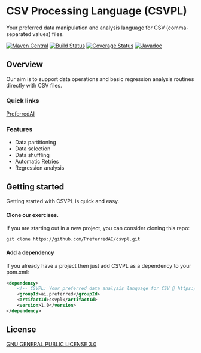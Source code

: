 # CSV Processing Language (CSVPL)
Your preferred data manipulation and analysis language for CSV (comma-separated values) files. 

[![Maven Central](https://maven-badges.herokuapp.com/maven-central/ai.preferred/csvpl/badge.svg)](https://maven-badges.herokuapp.com/maven-central/ai.preferred/csvpl)
[![Build Status](https://travis-ci.org/PreferredAI/csvpl.svg)](https://travis-ci.org/PreferredAI/csvpl)
[![Coverage Status](https://coveralls.io/repos/github/PreferredAI/csvpl/badge.svg)](https://coveralls.io/github/PreferredAI/csvpl)
[![Javadoc](https://www.javadoc.io/badge/ai.preferred/csvpl.svg)](https://www.javadoc.io/doc/ai.preferred/csvpl)

## Overview
Our aim is to support data operations and basic regression analysis routines directly with CSV files.

### Quick links
[PreferredAI](https://preferred.ai/)

### Features
- Data partitioning
- Data selection
- Data shuffling
- Automatic Retries
- Regression analysis

## Getting started
Getting started with CSVPL is quick and easy.
#### Clone our exercises.
If you are starting out in a new project, you can consider cloning this repo:
```
git clone https://github.com/PreferredAI/csvpl.git
```

#### Add a dependency
If you already have a project then just add CSVPL as a dependency to your pom.xml:
```xml
<dependency>
    <!-- CSVPL: Your preferred data analysis language for CSV @ https://github.com/PreferredAI/csvpl -->
    <groupId>ai.preferred</groupId>
    <artifactId>csvpl</artifactId>
    <version>1.0</version>
</dependency>
```

## License

[GNU GENERAL PUBLIC LICENSE 3.0](LICENSE)

